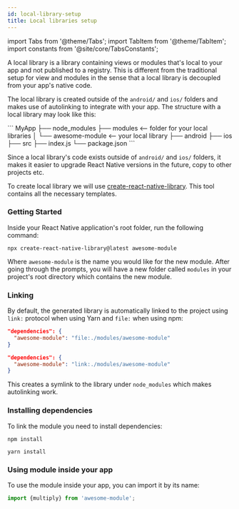 ```yaml
---
id: local-library-setup
title: Local libraries setup
---
```


import Tabs from '@theme/Tabs'; import TabItem from '@theme/TabItem'; import constants from '@site/core/TabsConstants';

A local library is a library containing views or modules that's local to your app and not published to a registry. This is different from the traditional setup for view and modules in the sense that a local library is decoupled from your app's native code.

The local library is created outside of the `android/` and `ios/` folders and makes use of autolinking to integrate with your app. The structure with a local library may look like this:

\```
MyApp
├── node_modules
├── modules <-- folder for your local libraries
│   └── awesome-module <-- your local library
├── android
├── ios
├── src
├── index.js
└── package.json
\```

Since a local library's code exists outside of `android/` and `ios/` folders, it makes it easier to upgrade React Native versions in the future, copy to other projects etc.

To create local library we will use [create-react-native-library](https://callstack.github.io/react-native-builder-bob/create). This tool contains all the necessary templates.

### Getting Started

Inside your React Native application's root folder, run the following command:

```shell
npx create-react-native-library@latest awesome-module
```

Where `awesome-module` is the name you would like for the new module. After going through the prompts, you will have a new folder called `modules` in your project's root directory which contains the new module.

### Linking

By default, the generated library is automatically linked to the project using `link:` protocol when using Yarn and `file:` when using npm:

<Tabs groupId="package-manager" queryString defaultValue={constants.defaultPackageManager} values={constants.packageManagers}>

<TabItem value="npm">

```json
"dependencies": {
  "awesome-module": "file:./modules/awesome-module"
}
```

</TabItem>
<TabItem value="yarn">

```json
"dependencies": {
  "awesome-module": "link:./modules/awesome-module"
}
```

</TabItem>
</Tabs>

This creates a symlink to the library under `node_modules` which makes autolinking work.

### Installing dependencies

To link the module you need to install dependencies:

<Tabs groupId="package-manager" queryString defaultValue={constants.defaultPackageManager} values={constants.packageManagers}>

<TabItem value="npm">

```shell
npm install
```

</TabItem>
<TabItem value="yarn">

```shell
yarn install
```

</TabItem>
</Tabs>

### Using module inside your app

To use the module inside your app, you can import it by its name:

```js
import {multiply} from 'awesome-module';
```
